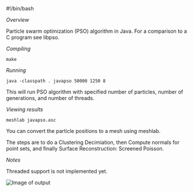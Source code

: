 #!/bin/bash

*Overview*

Particle swarm optimization (PSO) algorithm in Java. For a comparison to a C program see libpso.

*Compiling*

```console
make
```

*Running*

```console
java -classpath . javapso 50000 1250 8
```

This will run PSO algorithm with specified number of particles, number of generations, and number of threads.

*Viewing results*

```console
meshlab javapso.asc
```

You can convert the particle positions to a mesh using meshlab.

The steps are to do a Clustering Decimiation, then Compute normals for point sets, and finally Surface Reconstruction: Screened Poisson.

*Notes*

Threaded support is not implemented yet.

![Image of output](https://phrasep.com/~lvecsey/software/javapso/screenshot_bumps2.png)

	       
